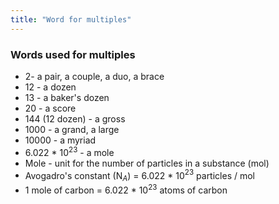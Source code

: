 ```yaml
---
title: "Word for multiples"
---
```

### Words used for multiples
- 2- a pair, a couple, a duo, a brace
- 12 - a dozen
- 13 - a baker's dozen
- 20 - a score
- 144 (12 dozen) - a gross
- 1000 - a grand, a large
- 10000 - a myriad
- 6.022 * 10$^2$$^3$ - a mole
- Mole - unit for the number of particles in a substance (mol)
- Avogadro's constant (N$_A$) = 6.022 * 10$^2$$^3$ particles / mol
- 1 mole of carbon = 6.022 * 10$^2$$^3$ atoms of carbon